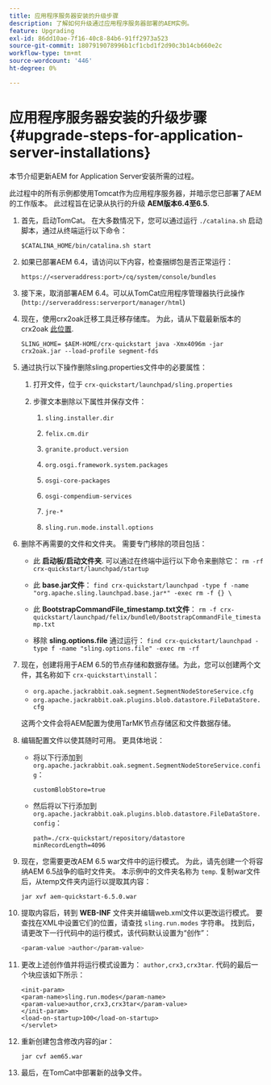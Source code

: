 ```yaml
---
title: 应用程序服务器安装的升级步骤
description: 了解如何升级通过应用程序服务器部署的AEM实例。
feature: Upgrading
exl-id: 86dd10ae-7f16-40c8-84b6-91ff2973a523
source-git-commit: 1807919078996b1cf1cbd1f2d90c3b14cb660e2c
workflow-type: tm+mt
source-wordcount: '446'
ht-degree: 0%

---
```


# 应用程序服务器安装的升级步骤{#upgrade-steps-for-application-server-installations}

本节介绍更新AEM for Application Server安装所需的过程。

此过程中的所有示例都使用Tomcat作为应用程序服务器，并暗示您已部署了AEM的工作版本。 此过程旨在记录从执行的升级 **AEM版本6.4至6.5**.

1. 首先，启动TomCat。 在大多数情况下，您可以通过运行 `./catalina.sh` 启动脚本，通过从终端运行以下命令：

   ```shell
   $CATALINA_HOME/bin/catalina.sh start
   ```

1. 如果已部署AEM 6.4，请访问以下内容，检查捆绑包是否正常运行：

   ```shell
   https://<serveraddress:port>/cq/system/console/bundles
   ```

1. 接下来，取消部署AEM 6.4。可以从TomCat应用程序管理器执行此操作(`http://serveraddress:serverport/manager/html`)

1. 现在，使用crx2oak迁移工具迁移存储库。 为此，请从下载最新版本的crx2oak [此位置](https://repo1.maven.org/maven2/com/adobe/granite/crx2oak/).

   ```shell
   SLING_HOME= $AEM-HOME/crx-quickstart java -Xmx4096m -jar crx2oak.jar --load-profile segment-fds
   ```

1. 通过执行以下操作删除sling.properties文件中的必要属性：

   1. 打开文件，位于 `crx-quickstart/launchpad/sling.properties`
   1. 步骤文本删除以下属性并保存文件：

      1. `sling.installer.dir`

      1. `felix.cm.dir`

      1. `granite.product.version`

      1. `org.osgi.framework.system.packages`

      1. `osgi-core-packages`

      1. `osgi-compendium-services`

      1. `jre-*`

      1. `sling.run.mode.install.options`

1. 删除不再需要的文件和文件夹。 需要专门移除的项目包括：

   * 此 **启动板/启动文件夹**. 可以通过在终端中运行以下命令来删除它： `rm -rf crx-quickstart/launchpad/startup`

   * 此 **base.jar文件**： `find crx-quickstart/launchpad -type f -name "org.apache.sling.launchpad.base.jar*" -exec rm -f {} \`

   * 此 **BootstrapCommandFile_timestamp.txt文件**： `rm -f crx-quickstart/launchpad/felix/bundle0/BootstrapCommandFile_timestamp.txt`

   * 移除 **sling.options.file** 通过运行： `find crx-quickstart/launchpad -type f -name "sling.options.file" -exec rm -rf`

1. 现在，创建将用于AEM 6.5的节点存储和数据存储。为此，您可以创建两个文件，其名称如下 `crx-quickstart\install`：

   * `org.apache.jackrabbit.oak.segment.SegmentNodeStoreService.cfg`
   * `org.apache.jackrabbit.oak.plugins.blob.datastore.FileDataStore.cfg`

   这两个文件会将AEM配置为使用TarMK节点存储区和文件数据存储。

1. 编辑配置文件以使其随时可用。 更具体地说：

   * 将以下行添加到 `org.apache.jackrabbit.oak.segment.SegmentNodeStoreService.config`：

     `customBlobStore=true`

   * 然后将以下行添加到 `org.apache.jackrabbit.oak.plugins.blob.datastore.FileDataStore.config`：

     ```
     path=./crx-quickstart/repository/datastore
     minRecordLength=4096
     ```

1. 现在，您需要更改AEM 6.5 war文件中的运行模式。 为此，请先创建一个将容纳AEM 6.5战争的临时文件夹。 本示例中的文件夹名称为 `temp`. 复制war文件后，从temp文件夹内运行以提取其内容：

   ```
   jar xvf aem-quickstart-6.5.0.war
   ```

1. 提取内容后，转到 **WEB-INF** 文件夹并编辑web.xml文件以更改运行模式。 要查找在XML中设置它们的位置，请查找 `sling.run.modes` 字符串。 找到后，请更改下一行代码中的运行模式，该代码默认设置为“创作”：

   ```bash
   <param-value >author</param-value>
   ```

1. 更改上述创作值并将运行模式设置为： `author,crx3,crx3tar`. 代码的最后一个块应该如下所示：

   ```
   <init-param>
   <param-name>sling.run.modes</param-name>
   <param-value>author,crx3,crx3tar</param-value>
   </init-param>
   <load-on-startup>100</load-on-startup>
   </servlet>
   ```

1. 重新创建包含修改内容的jar：

   ```bash
   jar cvf aem65.war
   ```

1. 最后，在TomCat中部署新的战争文件。
